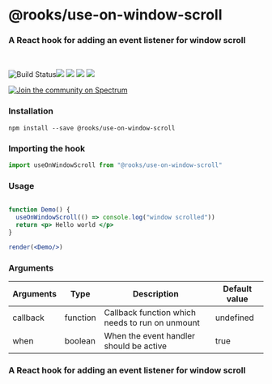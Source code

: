 # @rooks/use-on-window-scroll

### A React hook for adding an event listener for window scroll
<br/>

![Build Status](https://github.com/imbhargav5/rooks/workflows/Node%20CI%20Master/badge.svg)![](https://img.shields.io/npm/v/@rooks/use-on-window-scroll/latest.svg) ![](https://img.shields.io/npm/l/@rooks/use-on-window-scroll.svg) ![](https://img.shields.io/npm/dt/@rooks/use-on-window-scroll.svg) ![](https://img.shields.io/david/imbhargav5/rooks.svg?path=packages%2Fon-window-scroll)

<a href="https://spectrum.chat/rooks"><img src="https://withspectrum.github.io/badge/badge.svg" alt="Join the community on Spectrum"/></a>

### Installation

```
npm install --save @rooks/use-on-window-scroll
```

### Importing the hook

```javascript
import useOnWindowScroll from "@rooks/use-on-window-scroll"
```


### Usage

```jsx

function Demo() {
  useOnWindowScroll(() => console.log("window scrolled"))
  return <p> Hello world </p>
}

render(<Demo/>)
```

### Arguments

| Arguments | Type     | Description                                     | Default value |
| --------- | -------- | ----------------------------------------------- | ------------- |
| callback  | function | Callback function which needs to run on unmount | undefined     |
| when      | boolean  | When the event handler should be active         | true          |

### A React hook for adding an event listener for window scroll

